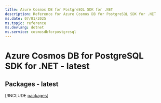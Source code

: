 ```yaml
---
title: Azure Cosmos DB for PostgreSQL SDK for .NET
description: Reference for Azure Cosmos DB for PostgreSQL SDK for .NET
ms.date: 07/01/2025
ms.topic: reference
ms.devlang: dotnet
ms.service: cosmosdbforpostgresql
---
```

# Azure Cosmos DB for PostgreSQL SDK for .NET - latest
## Packages - latest
[!INCLUDE [packages](cosmos-db-for-postgresql-index.md)]